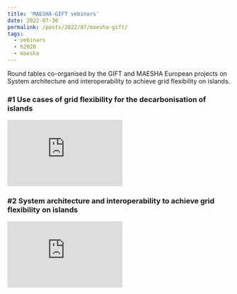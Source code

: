 ```yaml
---
title: 'MAESHA-GIFT vebinars'
date: 2022-07-30
permalink: /posts/2022/07/maesha-gift/
tags:
  - vebinars
  - h2020
  - maesha
---
```


Round tables co-organised by the GIFT and MAESHA European projects on System architecture and interoperability to achieve grid flexibility on islands. 

### \#1 Use cases of grid flexibility for the decarbonisation of islands

<iframe width="260" height="150" src="https://www.youtube.com/embed/RM3U___ft5o?start=1555" title="YouTube video player" frameborder="0" allow="accelerometer; autoplay; clipboard-write; encrypted-media; gyroscope; picture-in-picture" allowfullscreen></iframe>

### \#2 System architecture and interoperability to achieve grid flexibility on islands

<iframe width="260" height="150" src="https://www.youtube.com/embed/aa6eocWAiLw?start=525" title="YouTube video player" frameborder="0" allow="accelerometer; autoplay; clipboard-write; encrypted-media; gyroscope; picture-in-picture" allowfullscreen></iframe>